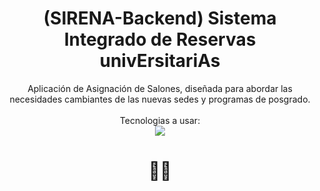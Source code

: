 <h1 align="center">
  (SIRENA-Backend) Sistema Integrado de Reservas univErsitariAs 
</h1>

<p align="center">
  Aplicación de Asignación de Salones, diseñada para abordar las necesidades cambiantes de las nuevas sedes y programas de posgrado.
  <br/>  
  <br/>
  Tecnologias a usar:
  <br/>
  <img src="https://img.shields.io/badge/-SpringBoot-05122A?style=for-the-badge&logo=SpringBoot"/>
  <br/>
</p>

<h1 align="center">
  🧜‍♀️
</h1>
